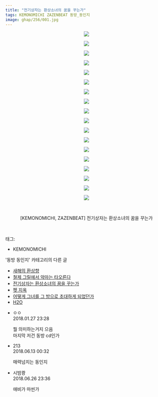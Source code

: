 ```yaml
---
title: "전기상자는 환상소녀의 꿈을 꾸는가"
tags: KEMONOMICHI ZAZENBEAT 동방_동인지
image: ghap/256/001.jpg
---
```

<div class="article">
<p style="text-align: center; clear: none; float: none;"><img src="{{ site.nasurl }}/ghap/256/001.jpg"/></p>
<p style="text-align: center; clear: none; float: none;"><img src="{{ site.nasurl }}/ghap/256/002.jpg"/></p>
<p style="text-align: center; clear: none; float: none;"><img src="{{ site.nasurl }}/ghap/256/003.jpg"/></p>
<p style="text-align: center; clear: none; float: none;"><img src="{{ site.nasurl }}/ghap/256/004.jpg"/></p>
<p style="text-align: center; clear: none; float: none;"><img src="{{ site.nasurl }}/ghap/256/005.jpg"/></p>
<p style="text-align: center; clear: none; float: none;"><img src="{{ site.nasurl }}/ghap/256/006.jpg"/></p>
<p style="text-align: center; clear: none; float: none;"><img src="{{ site.nasurl }}/ghap/256/007.jpg"/></p>
<p style="text-align: center; clear: none; float: none;"><img src="{{ site.nasurl }}/ghap/256/008.jpg"/></p>
<p style="text-align: center; clear: none; float: none;"><img src="{{ site.nasurl }}/ghap/256/009.jpg"/></p>
<p style="text-align: center; clear: none; float: none;"><img src="{{ site.nasurl }}/ghap/256/010.jpg"/></p>
<p style="text-align: center; clear: none; float: none;"><img src="{{ site.nasurl }}/ghap/256/011.jpg"/></p>
<p style="text-align: center; clear: none; float: none;"><img src="{{ site.nasurl }}/ghap/256/012.jpg"/></p>
<p style="text-align: center; clear: none; float: none;"><img src="{{ site.nasurl }}/ghap/256/013.jpg"/></p>
<p style="text-align: center; clear: none; float: none;"><img src="{{ site.nasurl }}/ghap/256/014.jpg"/></p>
<p style="text-align: center; clear: none; float: none;"><img src="{{ site.nasurl }}/ghap/256/015.jpg"/></p>
<p style="text-align: center; clear: none; float: none;"><img src="{{ site.nasurl }}/ghap/256/016.jpg"/></p>
<p style="text-align: center; clear: none; float: none;"><img src="{{ site.nasurl }}/ghap/256/017.jpg"/></p>
<p style="text-align: center; clear: none; float: none;"><img src="{{ site.nasurl }}/ghap/256/018.jpg"/></p>
<p style="text-align: center; clear: none; float: none;"><br/></p>
<p style="text-align: center; clear: none; float: none;">[KEMONOMICHI, ZAZENBEAT] 전기상자는 환상소녀의 꿈을 꾸는가</p>
<p><br/></p>
</div><div class="tagTrail">
<p>태그: </p>
<ul>
<li>KEMONOMICHI</li>
</ul>
</div><div class="another">
<p>'동방 동인지' 카테고리의 다른 글</p>
<ul>
<li><a href="/2016-06-19-ghap_258">새해의 환상향</a></li>
<li><a href="/2016-06-19-ghap_257">철제 그릴에서 악마는 타오른다</a></li>
<li><a href="/2016-06-19-ghap_256">전기상자는 환상소녀의 꿈을 꾸는가</a></li>
<li><a href="/2016-06-19-ghap_255">펫 지옥</a></li>
<li><a href="/2016-06-19-ghap_254">어떻게 그녀를 그 방으로 초대하게 되었던가</a></li>
<li><a href="/2016-06-19-ghap_253">H2O</a></li>
</ul>
</div><div class="cb_module cb_fluid">
<div class="cb_wrt cb_profile">
<div class="comment">
<ul>
<li class="cb_thumb_off" id="comment15185039">
<div class="cb_comment_area">
<div class="cb_info_area">
<div class="cb_section">
<span class="cb_nick_name">ㅇㅇ</span>
</div>
<div class="cb_section">
<span class="cb_date">2018.01.27 23:28 </span>
</div>
</div>
<div class="cb_dsc_comment">
<p class="cb_dsc">
											뭘 의미하는거지 으음<br/>
마지막 저건 동방 cd인가
										</p>
</div>
</div></li>
<li class="cb_thumb_off" id="comment15269876">
<div class="cb_comment_area">
<div class="cb_info_area">
<div class="cb_section">
<span class="cb_nick_name">213</span>
</div>
<div class="cb_section">
<span class="cb_date">2018.06.13 00:32 </span>
</div>
</div>
<div class="cb_dsc_comment">
<p class="cb_dsc">
											매력넘치는 동인지<br/>
</p>
</div>
</div></li>
<li class="cb_thumb_off" id="comment15277208">
<div class="cb_comment_area">
<div class="cb_info_area">
<div class="cb_section">
<span class="cb_nick_name">시밤쾅</span>
</div>
<div class="cb_section">
<span class="cb_date">2018.06.26 23:36 </span>
</div>
</div>
<div class="cb_dsc_comment">
<p class="cb_dsc">
											애비가 마씬가
										</p>
</div>
</div></li>
</ul>
</div>
</div><!-- commentList close -->
</div>